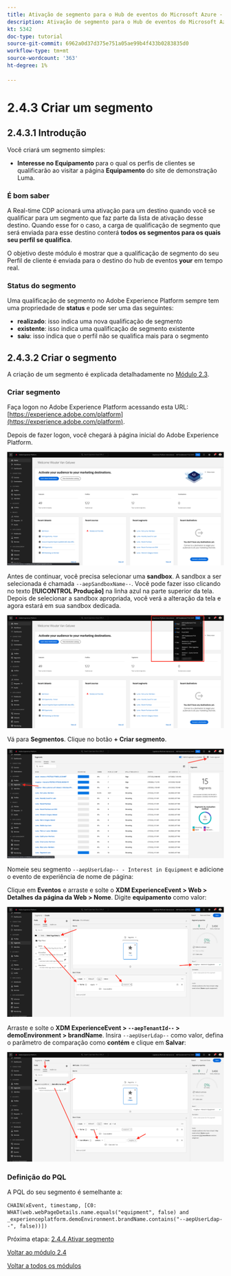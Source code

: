 ```yaml
---
title: Ativação de segmento para o Hub de eventos do Microsoft Azure - Criar um segmento de transmissão
description: Ativação de segmento para o Hub de eventos do Microsoft Azure - Criar um segmento de transmissão
kt: 5342
doc-type: tutorial
source-git-commit: 6962a0d37d375e751a05ae99b4f433b0283835d0
workflow-type: tm+mt
source-wordcount: '363'
ht-degree: 1%

---
```


# 2.4.3 Criar um segmento

## 2.4.3.1 Introdução

Você criará um segmento simples:

- **Interesse no Equipamento** para o qual os perfis de clientes se qualificarão ao visitar a página **Equipamento** do site de demonstração Luma.

### É bom saber

A Real-time CDP acionará uma ativação para um destino quando você se qualificar para um segmento que faz parte da lista de ativação desse destino. Quando esse for o caso, a carga de qualificação de segmento que será enviada para esse destino conterá **todos os segmentos para os quais seu perfil se qualifica**.

O objetivo deste módulo é mostrar que a qualificação de segmento do seu Perfil de cliente é enviada para o destino do hub de eventos **your** em tempo real.

### Status do segmento

Uma qualificação de segmento no Adobe Experience Platform sempre tem uma propriedade de **status** e pode ser uma das seguintes:

- **realizado**: isso indica uma nova qualificação de segmento
- **existente**: isso indica uma qualificação de segmento existente
- **saiu**: isso indica que o perfil não se qualifica mais para o segmento

## 2.4.3.2 Criar o segmento

A criação de um segmento é explicada detalhadamente no [Módulo 2.3](./../../../modules/rtcdp-b2c/module2.3/real-time-cdp-build-a-segment-take-action.md).

### Criar segmento

Faça logon no Adobe Experience Platform acessando esta URL: [https://experience.adobe.com/platform](https://experience.adobe.com/platform).

Depois de fazer logon, você chegará à página inicial do Adobe Experience Platform.

![Assimilação de dados](./../../../modules/datacollection/module1.2/images/home.png)

Antes de continuar, você precisa selecionar uma **sandbox**. A sandbox a ser selecionada é chamada ``--aepSandboxName--``. Você pode fazer isso clicando no texto **[!UICONTROL Produção]** na linha azul na parte superior da tela. Depois de selecionar a sandbox apropriada, você verá a alteração da tela e agora estará em sua sandbox dedicada.

![Assimilação de dados](./../../../modules/datacollection/module1.2/images/sb1.png)

Vá para **Segmentos**. Clique no botão **+ Criar segmento**.

![Assimilação de dados](./images/seg.png)

Nomeie seu segmento `--aepUserLdap-- - Interest in Equipment` e adicione o evento de experiência de nome de página:

Clique em **Eventos** e arraste e solte o **XDM ExperienceEvent > Web > Detalhes da página da Web > Nome**. Digite **equipamento** como valor:

![4-05-create-ee-2.png](./images/4-05-create-ee-2.png)

Arraste e solte o **XDM ExperienceEvent > `--aepTenantId--` > demoEnvironment > brandName**. Insira `--aepUserLdap--` como valor, defina o parâmetro de comparação como **contém** e clique em **Salvar**:

![4-05-create-ee-2-brand.png](./images/4-05-create-ee-2-brand.png)

### Definição do PQL

A PQL do seu segmento é semelhante a:

```code
CHAIN(xEvent, timestamp, [C0: WHAT(web.webPageDetails.name.equals("equipment", false) and _experienceplatform.demoEnvironment.brandName.contains("--aepUserLdap--", false))])
```

Próxima etapa: [2.4.4 Ativar segmento](./ex4.md)

[Voltar ao módulo 2.4](./segment-activation-microsoft-azure-eventhub.md)

[Voltar a todos os módulos](./../../../overview.md)
